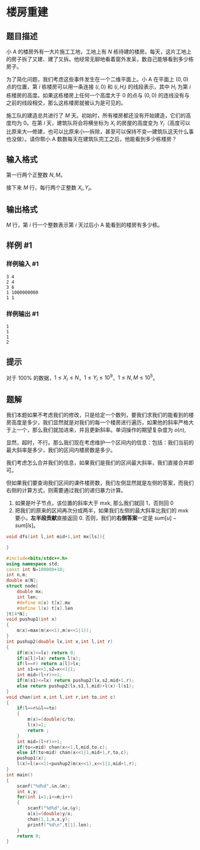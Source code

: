 # 楼房重建

## 题目描述

小 A 的楼房外有一大片施工工地，工地上有 $N$ 栋待建的楼房。每天，这片工地上的房子拆了又建、建了又拆。他经常无聊地看着窗外发呆，数自己能够看到多少栋房子。

为了简化问题，我们考虑这些事件发生在一个二维平面上。小 A 在平面上 $(0,0)$ 点的位置，第 $i$ 栋楼房可以用一条连接 $(i,0)$ 和 $(i,H_i)$ 的线段表示，其中 $H_i$ 为第 $i$ 栋楼房的高度。如果这栋楼房上任何一个高度大于 $0$ 的点与 $(0,0)$ 的连线没有与之前的线段相交，那么这栋楼房就被认为是可见的。

施工队的建造总共进行了 $M$ 天。初始时，所有楼房都还没有开始建造，它们的高度均为 $0$。在第 $i$ 天，建筑队将会将横坐标为 $X_i$ 的房屋的高度变为 $Y_i$（高度可以比原来大—修建，也可以比原来小—拆除，甚至可以保持不变—建筑队这天什么事也没做）。请你帮小 A 数数每天在建筑队完工之后，他能看到多少栋楼房？

## 输入格式

第一行两个正整数 $N,M$。

接下来 $M$ 行，每行两个正整数 $X_i,Y_i$。

## 输出格式

$M$ 行，第 $i$ 行一个整数表示第 $i$ 天过后小 A 能看到的楼房有多少栋。

## 样例 #1

### 样例输入 #1

```
3 4
2 4
3 6
1 1000000000
1 1
```

### 样例输出 #1

```
1
1
1
2
```

## 提示

对于 $100\%$ 的数据，$1 \le X_i \le N$，$1 \le Y_i \le 10^9$，$1\le N,M \le 10^5$。

## 题解
我们本题如果不考虑我们的修改，只是给定一个数列，要我们求我们的能看到的楼房高度是多少，我们显然就是对我们的每一个楼房进行遍历，如果他的斜率严格大于上一个，那么我们就加进来，并且更新斜率。单词操作的期望复杂度为 $o (n)$,

显然，超时，不行。那么我们现在考虑维护一个区间内的信息：包括：我们当前的最大斜率是多少，我们的区间内楼房数是多少。

我们考虑怎么合并我们的信息，如果我们是我们的区间最大斜率，我们直接合并即可。

但如果我们要查询我们区间的课件楼房数，我们左侧显然就是左侧的答案，而我们右侧的计算方式，则需要通过我们的递归暴力计算。

1. 如果是叶子节点，该位置的斜率大于 mxk, 那么我们就回 1，否则回 0
2. 把我们的原来的区间再次分成两半，如果我们左侧的最大斜率比我们的 mxk 要小，**左半段贡献**直接返回 0. 否则，我们的**右侧答案**一定是 $sum[u]-sum[ls]$。

```cpp
void dfs(int l,int mid+1,int mx[ls]){

}

```

```cpp
#include<bits/stdc++.h>
using namespace std;
const int N=100000+10;
int n,m;
double a[N];
struct node{
	double mx;
	int len;
	#define m(x) t[x].mx
	#define l(x) t[x].len
}t[4*N];
void pushup1(int x)
{
	m(x)=max(m(x<<1),m(x<<1|1));
}
int pushup2(double lx,int x,int l,int r)
{
	if(m(x)<=lx) return 0;
	if(a[l]>lx) return l(x); 
	if(l==r) return a[l]>lx;
	int s1=x<<1,s2=x<<1|1;
	int mid=(l+r)>>1;
	if(m(s1)<=lx) return pushup2(lx,s2,mid+1,r);
	else return pushup2(lx,s1,l,mid)+l(x)-l(s1);
}
void chan(int x,int l,int r,int to,int c)
{
	if(l==r&&l==to)
	{
		m(x)=(double)c/to;
		l(x)=1;
		return ;
	}
	int mid=(l+r)>>1;
	if(to<=mid) chan(x<<1,l,mid,to,c);
	else if(to>mid) chan(x<<1|1,mid+1,r,to,c);
	pushup1(x);
	l(x)=l(x<<1)+pushup2(m(x<<1),x<<1|1,mid+1,r);
}
int main()
{
	scanf("%d%d",&n,&m);
	int x,y;
	for(int i=1;i<=m;i++)
	{
		scanf("%d%d",&x,&y);
		a[x]=(double)y/x;
		chan(1,1,n,x,y);
		printf("%d\n",t[1].len);
	}
	return 0;
}
```